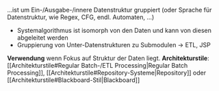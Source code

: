 …ist um Ein-/Ausgabe-/innere Datenstruktur gruppiert (oder Sprache für Datenstruktur, wie Regex, CFG, endl. Automaten, ...)

- Systemalgorithmus ist isomorph von den Daten und kann von diesen abgeleitet werden
- Gruppierung von Unter-Datenstrukturen zu Submodulen
-> ETL, JSP

**Verwendung** wenn Fokus auf Struktur der Daten liegt.
**Architekturstile**: [[Architekturstile#Regular Batch-/ETL Processing|Regular Batch Processing]], [[Architekturstile#Repository-Systeme|Repository]] oder [[Architekturstile#Blackboard-Stil|Blackboard]]
